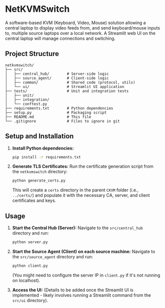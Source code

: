 # NetKVMSwitch

A software-based KVM (Keyboard, Video, Mouse) solution allowing a central laptop to display video feeds from, and send keyboard/mouse inputs to, multiple source laptops over a local network. A Streamlit web UI on the central laptop will manage connections and switching.

## Project Structure

```
netkvmswitch/
├── src/
│   ├── central_hub/        # Server-side logic
│   ├── source_agent/       # Client-side logic
│   ├── common/             # Shared code (protocol, utils)
│   └── ui/                 # Streamlit UI application
├── tests/                  # Unit and integration tests
│   ├── unit/
│   ├── integration/
│   └── conftest.py
├── requirements.txt        # Python dependencies
├── setup.py                # Packaging script
├── README.md               # This file
└── .gitignore              # Files to ignore in git
```

## Setup and Installation

1.  **Install Python dependencies:**
    ```bash
    pip install -r requirements.txt
    ```

2.  **Generate TLS Certificates:**
    Run the certificate generation script from the `netkvmswitch` directory:
    ```bash
    python generate_certs.py
    ```
    This will create a `certs` directory in the parent `CKVM` folder (i.e., `../certs/`) and populate it with the necessary CA, server, and client certificates and keys.

## Usage

1.  **Start the Central Hub (Server):**
    Navigate to the `src/central_hub` directory and run:
    ```bash
    python server.py
    ```

2.  **Start the Source Agent (Client) on each source machine:**
    Navigate to the `src/source_agent` directory and run:
    ```bash
    python client.py
    ```
    (You might need to configure the server IP in `client.py` if it's not running on localhost).

3.  **Access the UI:**
    (Details to be added once the Streamlit UI is implemented - likely involves running a Streamlit command from the `src/ui` directory).